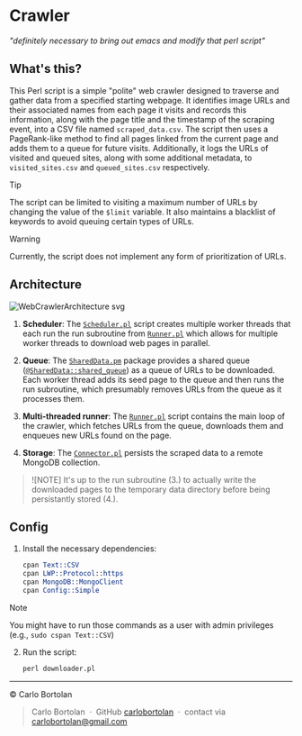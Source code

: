 # Crawler

_"definitely necessary to bring out emacs and modify that perl script"_

## What's this?

This Perl script is a simple "polite" web crawler designed to traverse and gather data from a specified starting webpage.
It identifies image URLs and their associated names from each page it visits and records this information, along with the page title and the timestamp of the scraping event, into a CSV file named `scraped_data.csv`.
The script then uses a PageRank-like method to find all pages linked from the current page and adds them to a queue for future visits.
Additionally, it logs the URLs of visited and queued sites, along with some additional metadata, to `visited_sites.csv` and `queued_sites.csv` respectively.

> [!TIP]
> The script can be limited to visiting a maximum number of URLs by changing the value of the `$limit` variable. It also maintains a blacklist of keywords to avoid queuing certain types of URLs.

> [!WARNING]
> Currently, the script does not implement any form of prioritization of URLs.

## Architecture

![WebCrawlerArchitecture svg](https://github.com/carlobortolan/b1o.co/assets/106114526/41239a82-d27a-4506-a612-49ea21c79cfc)

1. **Scheduler**: The [`Scheduler.pl`](Scheduler.pl) script creates multiple worker threads that each run the run subroutine from [`Runner.pl`](Runner.pl) which allows for multiple worker threads to download web pages in parallel.

2. **Queue**: The [`SharedData.pm`](SharedData.pm) package provides a shared queue ([`@SharedData::shared_queue`](SharedData.pm)) as a queue of URLs to be downloaded. Each worker thread adds its seed page to the queue and then runs the run subroutine, which presumably removes URLs from the queue as it processes them.

3. **Multi-threaded runner**: The [`Runner.pl`](Runner.pl) script contains the main loop of the crawler, which fetches URLs from the queue, downloads them and enqueues new URLs found on the page.

4. **Storage**: The [`Connector.pl`](Connector.pl) persists the scraped data to a remote MongoDB collection.

> ![NOTE]
> It's up to the run subroutine (3.) to actually write the downloaded pages to the temporary data directory before being persistantly stored (4.).

## Config

1. Install the necessary dependencies:

   ```perl
   cpan Text::CSV
   cpan LWP::Protocol::https
   cpan MongoDB::MongoClient
   cpan Config::Simple
   ```

> [!NOTE]
> You might have to run those commands as a user with admin privileges (e.g., `sudo cspan Text::CSV`)

2. Run the script:

   ```perl
   perl downloader.pl
   ```

---

© Carlo Bortolan

> Carlo Bortolan &nbsp;&middot;&nbsp;
> GitHub [carlobortolan](https://github.com/carlobortolan) &nbsp;&middot;&nbsp;
> contact via [carlobortolan@gmail.com](mailto:carlobortolan@gmail.com)
